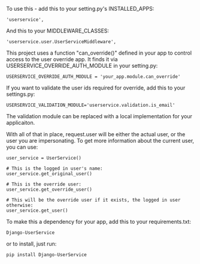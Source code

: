 To use this - add this to your setting.py's INSTALLED_APPS:

    'userservice',

And this to your MIDDLEWARE_CLASSES:

    'userservice.user.UserServiceMiddleware',                                   


This project uses a function "can_override()" defined in your app to control access to the user override app. It finds it via USERSERVICE_OVERRIDE_AUTH_MODULE in your setting.py:

    USERSERVICE_OVERRIDE_AUTH_MODULE = 'your_app.module.can_override'

If you want to validate the user ids required for override, add this to your settings.py:

    USERSERVICE_VALIDATION_MODULE='userservice.validation.is_email'
    
The validation module can be replaced with a local implementation for your applicaiton.  

With all of that in place, request.user will be either the actual user, or the user you are impersonating.  To get more information about the current user, you can use:

    user_service = UserService() 
    
    # This is the logged in user's name:
    user_service.get_original_user()
    
    # This is the override user:
    user_service.get_override_user()

    # This will be the override user if it exists, the logged in user otherwise:
    user_service.get_user() 

To make this a dependency for your app, add this to your requirements.txt:

    Django-UserService

or to install, just run:

    pip install Django-UserService
